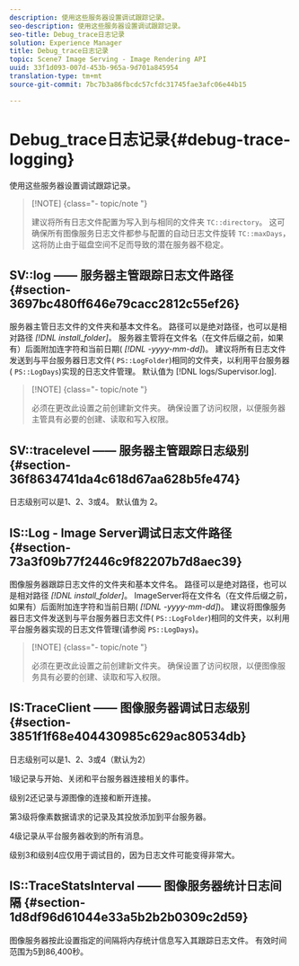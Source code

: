 ```yaml
---
description: 使用这些服务器设置调试跟踪记录。
seo-description: 使用这些服务器设置调试跟踪记录。
seo-title: Debug_trace日志记录
solution: Experience Manager
title: Debug_trace日志记录
topic: Scene7 Image Serving - Image Rendering API
uuid: 33f1d093-007d-453b-965a-9d701a845954
translation-type: tm+mt
source-git-commit: 7bc7b3a86fbcdc57cfdc31745fae3afc06e44b15

---
```



# Debug_trace日志记录{#debug-trace-logging}

使用这些服务器设置调试跟踪记录。

>[!NOTE] {class=&quot;- topic/note &quot;}
>
>建议将所有日志文件配置为写入到与相同的文件夹 `TC::directory`。 这可确保所有图像服务日志文件都参与配置的自动日志文件旋转 `TC::maxDays`，这将防止由于磁盘空间不足而导致的潜在服务器不稳定。

## SV::log —— 服务器主管跟踪日志文件路径 {#section-3697bc480ff646e79cacc2812c55ef26}

服务器主管日志文件的文件夹和基本文件名。 路径可以是绝对路径，也可以是相对路径 *[!DNL install_folder]*。 服务器主管将在文件名（在文件后缀之前，如果有）后面附加连字符和当前日期( *[!DNL -yyyy-mm-dd]*)。 建议将所有日志文件发送到与平台服务器日志文件( `PS::LogFolder`)相同的文件夹，以利用平台服务器( `PS::LogDays`)实现的日志文件管理。 默认值为 [!DNL logs/Supervisor.log].

>[!NOTE] {class=&quot;- topic/note &quot;}
>
>必须在更改此设置之前创建新文件夹。 确保设置了访问权限，以便服务器主管具有必要的创建、读取和写入权限。

## SV::tracelevel —— 服务器主管跟踪日志级别 {#section-36f8634741da4c618d67aa628b5fe474}

日志级别可以是1、2、3或4。 默认值为 2。

## IS::Log - Image Server调试日志文件路径 {#section-73a3f09b77f2446c9f82207b7d8aec39}

图像服务器跟踪日志文件的文件夹和基本文件名。 路径可以是绝对路径，也可以是相对路径 *[!DNL install_folder]*。 ImageServer将在文件名（在文件后缀之前，如果有）后面附加连字符和当前日期( *[!DNL -yyyy-mm-dd]*)。 建议将图像服务器日志文件发送到与平台服务器日志文件( `PS::LogFolder`)相同的文件夹，以利用平台服务器实现的日志文件管理(请参阅 `PS::LogDays`)。

>[!NOTE] {class=&quot;- topic/note &quot;}
>
>必须在更改此设置之前创建新文件夹。 确保设置了访问权限，以便图像服务具有必要的创建、读取和写入权限。

## IS:TraceClient —— 图像服务器调试日志级别 {#section-3851f1f68e404430985c629ac80534db}

日志级别可以是1、2、3或4（默认为2）

1级记录与开始、关闭和平台服务器连接相关的事件。

级别2还记录与源图像的连接和断开连接。

第3级将像素数据请求的记录及其投放添加到平台服务器。

4级记录从平台服务器收到的所有消息。

级别3和级别4应仅用于调试目的，因为日志文件可能变得非常大。

## IS::TraceStatsInterval —— 图像服务器统计日志间隔 {#section-1d8df96d61044e33a5b2b2b0309c2d59}

图像服务器按此设置指定的间隔将内存统计信息写入其跟踪日志文件。 有效时间范围为5到86,400秒。
